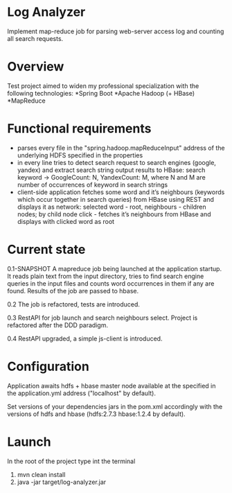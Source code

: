 Log Analyzer
============


Implement map-reduce job for parsing web-server access log and counting all search requests.

Overview
=======================

Test project aimed to widen my professional specialization with the following technologies:
*Spring Boot
*Apache Hadoop (+ HBase)
*MapReduce


Functional requirements
=======================

* parses every file in the "spring.hadoop.mapReduceInput" address of the underlying HDFS specified in the properties
* in every line tries to detect search request to search engines (google, yandex) and extract search string
  output results to HBase: search keyword -> GoogleCount: N, YandexCount: M, where N and M are number of occurrences
  of keyword in search strings
* client-side application fetches some word and it’s neighbours (keywords which occur together in search queries)
  from HBase using REST and displays it as network: selected word - root, neighbours - children nodes;
  by child node click - fetches it’s neighbours from HBase and displays with clicked word as root


Current state
========================

0.1-SNAPSHOT
A mapreduce job being launched at the application startup. It reads plain text from the input directory, tries to find
search engine queries in the input files and counts word occurrences in them if any are found.
Results of the job are passed to hbase.

0.2
The job is refactored, tests are introduced.

0.3
RestAPI for job launch and search neighbours select. Project is refactored after the DDD paradigm.

0.4
RestAPI upgraded, a simple js-client is introduced.

Configuration
========================

Application awaits hdfs + hbase master node available at the specified in the application.yml address
("localhost" by default).

Set versions of your dependencies jars in the pom.xml accordingly with the versions of hdfs and hbase
(hdfs:2.7.3 hbase:1.2.4 by default).

Launch
========================

In the root of the project type int the terminal

1) mvn clean install
2) java -jar target/log-analyzer.jar